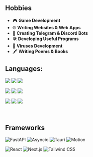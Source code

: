 ## Hobbies  
- 🎮 **Game Development**  
- 🌐 **Writing Websites & Web Apps**  
- 🤖 **Creating Telegram & Discord Bots**  
- 🛠️ **Developing Useful Programs**
- 🦠 **Viruses Development**
- 🖋️ **Writing Poems & Books** 

## Languages:
<p align='left'>
  <img src='https://redlite.ru/sources/cards/py1.png'>
  <img src='https://redlite.ru/sources/cards/cs1.png'>
  <img src='https://redlite.ru/sources/cards/rs1.png'>
</p>

<p align='left'>
  <img src='https://redlite.ru/sources/cards/html1.png'>
  <img src='https://redlite.ru/sources/cards/css1.png'>
  <img src='https://redlite.ru/sources/cards/scss1.png'>
</p>

<p align='left'>
  <img src='https://redlite.ru/sources/cards/js1.png'>
  <img src='https://redlite.ru/sources/cards/ts1.png'>
  <img src='https://redlite.ru/sources/cards/sql1.png'>
</p>

ㅤ
## Frameworks
![FastAPI](https://img.shields.io/badge/-FastAPI-009688?style=for-the-badge&logo=fastapi&logoColor=white)
![Asyncio](https://img.shields.io/badge/-Asyncio-0099FF?style=for-the-badge&logo=python&logoColor=white)
![Tauri](https://img.shields.io/badge/-Motion-FFC131?style=for-the-badge&labelColor=000000&logo=tauri&logoColor=FFC131)
![Motion](https://img.shields.io/badge/-Tauri-FFC131?style=for-the-badge&labelColor=000000)

![React](https://img.shields.io/badge/-React-61DAFB?style=for-the-badge&logo=react&logoColor=black)
![Next.js](https://img.shields.io/badge/-Next.js-000000?style=for-the-badge&logo=nextdotjs&logoColor=white)
![Tailwind CSS](https://img.shields.io/badge/-Tailwind%20CSS-06B6D4?style=for-the-badge&logo=tailwindcss&logoColor=white)

